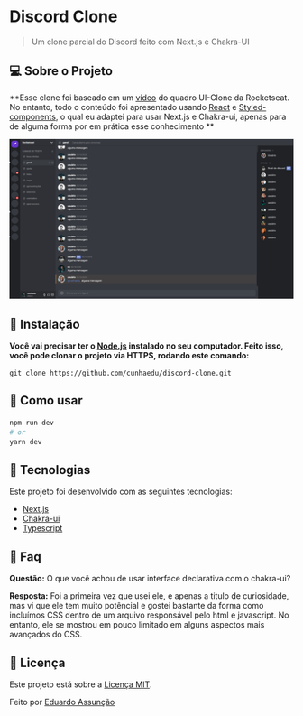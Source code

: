 # Discord Clone

> Um clone parcial do Discord feito com Next.js e Chakra-UI

## :computer: Sobre o Projeto

**Esse clone foi baseado em um [vídeo](https://www.youtube.com/watch?v=x4FdZd2-_uU) do quadro UI-Clone da Rocketseat. No entanto, todo o conteúdo foi apresentado usando [React](https://pt-br.reactjs.org/) e [Styled-components](https://github.com/styled-components/styled-components), o qual eu adaptei para usar Next.js e Chakra-ui, apenas para de alguma forma por em prática esse conhecimento **

<p align="center">
   <img src=".github/discord.png"/>
</p>

## :construction_worker: Instalação

**Você vai precisar ter o [Node.js](https://nodejs.org/en/download/) instalado no seu computador. Feito isso, você pode clonar o projeto via HTTPS, rodando este comando:** 

```
git clone https://github.com/cunhaedu/discord-clone.git
```

## :runner: Como usar

```bash
npm run dev
# or
yarn dev
```

## :rocket:  Tecnologias

Este projeto foi desenvolvido com as seguintes tecnologias:

* [Next.js](https://nextjs.org/)
* [Chakra-ui](https://chakra-ui.com/)
* [Typescript](https://www.typescriptlang.org/)

## :postbox: Faq


**Questão:** O que você achou de usar interface declarativa com o chakra-ui?

**Resposta:** Foi a primeira vez que usei ele, e apenas a titulo de curiosidade, mas vi que ele tem muito potêncial e gostei bastante da forma como incluímos CSS dentro de um arquivo responsável pelo html e javascript. No entanto, ele se mostrou em pouco limitado em alguns aspectos mais avançados do CSS.

## :closed_book: Licença

Este projeto está sobre a [Licença MIT](https://github.com/cunhaedu/proffy/tree/master/LICENSE).

Feito por [Eduardo Assunção](https://github.com/cunhaedu)



